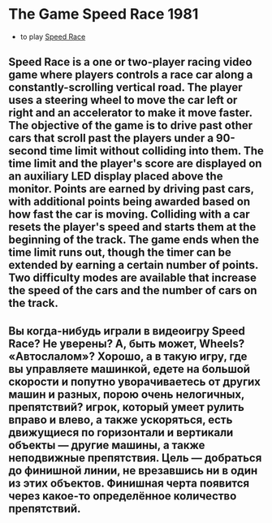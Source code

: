 # The Game Speed Race 1981
* to play [Speed Race](https://javarush.com/projects/apps/356393)

## Speed Race is a one or two-player racing video game where players controls a race car along a constantly-scrolling vertical road. The player uses a steering wheel to move the car left or right and an accelerator to make it move faster. The objective of the game is to drive past other cars that scroll past the players under a 90-second time limit without colliding into them. The time limit and the player's score are displayed on an auxiliary LED display placed above the monitor. Points are earned by driving past cars, with additional points being awarded based on how fast the car is moving. Colliding with a car resets the player's speed and starts them at the beginning of the track. The game ends when the time limit runs out, though the timer can be extended by earning a certain number of points. Two difficulty modes are available that increase the speed of the cars and the number of cars on the track.

## Вы когда-нибудь играли в видеоигру Speed Race? Не уверены? А, быть может, Wheels? «Автослалом»? Хорошо, а в такую игру, где вы управляете машинкой, едете на большой скорости и попутно уворачиваетесь от других машин и разных, порою очень нелогичных, препятствий? игрок, который умеет рулить вправо и влево, а также ускоряться, есть движущиеся по горизонтали и вертикали объекты — другие машины, а также неподвижные препятствия. Цель — добраться до финишной линии, не врезавшись ни в один из этих объектов. Финишная черта появится через какое-то определённое количество препятствий.
